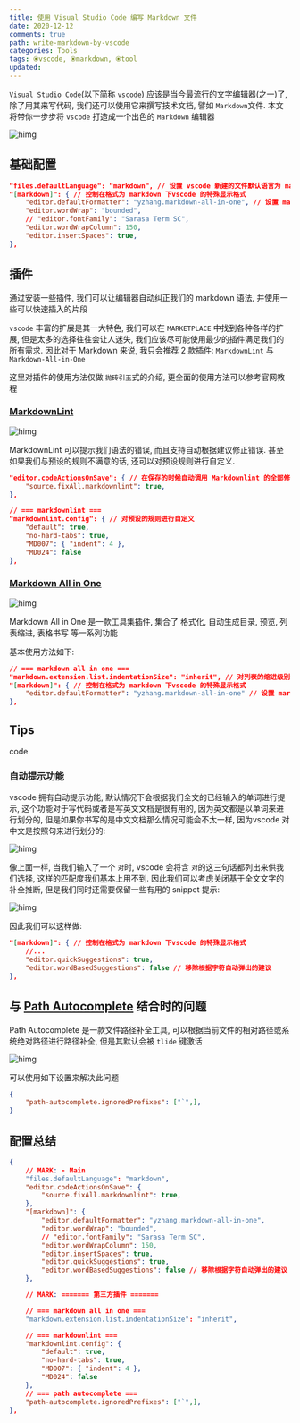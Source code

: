 ```yaml
---
title: 使用 Visual Studio Code 编写 Markdown 文件
date: 2020-12-12
comments: true
path: write-markdown-by-vscode
categories: Tools
tags: ⦿vscode, ⦿markdown, ⦿tool
updated:
---
```


`Visual Studio Code`(以下简称 `vscode`) 应该是当今最流行的文字编辑器(之一)了, 除了用其来写代码, 我们还可以使用它来撰写技术文档, 譬如 `Markdown`文件.  本文将带你一步步将 `vscode` 打造成一个出色的 `Markdown` 编辑器

![himg](https://a.hanleylee.com/HKMS/2020-12-12165012.jpg?x-oss-process=style/WaMa)

<!-- more -->

## 基础配置

```json
"files.defaultLanguage": "markdown", // 设置 vscode 新建的文件默认语言为 markdown, 扩展为 .md
"[markdown]": { // 控制在格式为 markdown 下vscode 的特殊显示格式
    "editor.defaultFormatter": "yzhang.markdown-all-in-one", // 设置 markdown 的格式化工具, 在 md 文件中使用 ⇧ ⌥ F 时会使用本设置指定的工具
    "editor.wordWrap": "bounded",
    // "editor.fontFamily": "Sarasa Term SC",
    "editor.wordWrapColumn": 150,
    "editor.insertSpaces": true,
},
```

## 插件

通过安装一些插件, 我们可以让编辑器自动纠正我们的 markdown 语法, 并使用一些可以快速插入的片段

`vscode` 丰富的扩展是其一大特色, 我们可以在 `MARKETPLACE` 中找到各种各样的扩展, 但是太多的选择往往会让人迷失, 我们应该尽可能使用最少的插件满足我们的所有需求. 因此对于 Markdown 来说, 我只会推荐 2 款插件: `MarkdownLint` 与 `Markdown-All-in-One`

这里对插件的使用方法仅做 `抛砖引玉`式的介绍, 更全面的使用方法可以参考官网教程

### [MarkdownLint](https://github.com/DavidAnson/vscode-markdownlint)

![himg](https://a.hanleylee.com/HKMS/2020-12-12142838.png?x-oss-process=style/WaMa)

MarkdownLint 可以提示我们语法的错误, 而且支持自动根据建议修正错误. 甚至如果我们与预设的规则不满意的话, 还可以对预设规则进行自定义.

```json
"editor.codeActionsOnSave": { // 在保存的时候自动调用 Markdownlint 的全部修复功能
    "source.fixAll.markdownlint": true,
},

// === markdownlint ===
"markdownlint.config": { // 对预设的规则进行自定义
    "default": true,
    "no-hard-tabs": true,
    "MD007": { "indent": 4 },
    "MD024": false
},
```

### [Markdown All in One](https://github.com/yzhang-gh/vscode-markdown)

![himg](https://a.hanleylee.com/HKMS/2020-12-12142748.png?x-oss-process=style/WaMa)

Markdown All in One 是一款工具集插件, 集合了 格式化, 自动生成目录, 预览, 列表缩进, 表格书写 等一系列功能

基本使用方法如下:

```json
// === markdown all in one ===
"markdown.extension.list.indentationSize": "inherit", // 对列表的缩进级别进行继承, 继承自上一行列表
"[markdown]": { // 控制在格式为 markdown 下vscode 的特殊显示格式
    "editor.defaultFormatter": "yzhang.markdown-all-in-one" // 设置 markdown 的格式化工具, 在 md 文件中使用 ⇧ ⌥ F 时会使用本设置指定的工具
},
```

## Tips

code

### 自动提示功能

vscode 拥有自动提示功能, 默认情况下会根据我们全文的已经输入的单词进行提示, 这个功能对于写代码或者是写英文文档是很有用的, 因为英文都是以单词来进行划分的, 但是如果你书写的是中文文档那么情况可能会不太一样, 因为vscode 对中文是按照句来进行划分的:

![himg](https://a.hanleylee.com/HKMS/2020-12-12143441.png?x-oss-process=style/WaMa)

像上面一样, 当我们输入了一个 `对`时, vscode 会将含 `对`的这三句话都列出来供我们选择, 这样的匹配度我们基本上用不到. 因此我们可以考虑关闭基于全文文字的补全推断, 但是我们同时还需要保留一些有用的 snippet 提示:

![himg](https://a.hanleylee.com/HKMS/2020-12-12143808.png?x-oss-process=style/WaMa)

因此我们可以这样做:

```json
"[markdown]": { // 控制在格式为 markdown 下vscode 的特殊显示格式
    //...
    "editor.quickSuggestions": true,
    "editor.wordBasedSuggestions": false // 移除根据字符自动弹出的建议
},
```

## 与 [Path Autocomplete](https://github.com/ionutvmi/path-autocomplete) 结合时的问题

Path Autocomplete 是一款文件路径补全工具, 可以根据当前文件的相对路径或系统绝对路径进行路径补全, 但是其默认会被 `tlide` 键激活

![himg](https://a.hanleylee.com/HKMS/2020-12-12144448.png?x-oss-process=style/WaMa)

可以使用如下设置来解决此问题

```json
{
    "path-autocomplete.ignoredPrefixes": ["`",],
}
```

## 配置总结

```json
{
    // MARK: - Main
    "files.defaultLanguage": "markdown",
    "editor.codeActionsOnSave": {
        "source.fixAll.markdownlint": true,
    },
    "[markdown]": {
        "editor.defaultFormatter": "yzhang.markdown-all-in-one",
        "editor.wordWrap": "bounded",
        // "editor.fontFamily": "Sarasa Term SC",
        "editor.wordWrapColumn": 150,
        "editor.insertSpaces": true,
        "editor.quickSuggestions": true,
        "editor.wordBasedSuggestions": false // 移除根据字符自动弹出的建议
    },

    // MARK: ======= 第三方插件 =======

    // === markdown all in one ===
    "markdown.extension.list.indentationSize": "inherit",

    // === markdownlint ===
    "markdownlint.config": {
        "default": true,
        "no-hard-tabs": true,
        "MD007": { "indent": 4 },
        "MD024": false
    },
    // === path autocomplete ===
    "path-autocomplete.ignoredPrefixes": ["`",],
},
```
